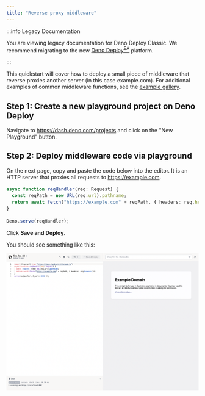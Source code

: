 ```yaml
---
title: "Reverse proxy middleware"
---
```


:::info Legacy Documentation

You are viewing legacy documentation for Deno Deploy Classic. We recommend
migrating to the new
<a href="/deploy/early-access/">Deno Deploy<sup>EA</sup></a> platform.

:::

This quickstart will cover how to deploy a small piece of middleware that
reverse proxies another server (in this case example.com). For additional
examples of common middleware functions, see the
[example gallery](../tutorials/index.md).

## **Step 1:** Create a new playground project on Deno Deploy

Navigate to https://dash.deno.com/projects and click on the "New Playground"
button.

## **Step 2:** Deploy middleware code via playground

On the next page, copy and paste the code below into the editor. It is an HTTP
server that proxies all requests to https://example.com.

```ts
async function reqHandler(req: Request) {
  const reqPath = new URL(req.url).pathname;
  return await fetch("https://example.com" + reqPath, { headers: req.headers });
}

Deno.serve(reqHandler);
```

Click **Save and Deploy**.

You should see something like this:

![image](../docs-images/proxy_to_example.png)
